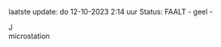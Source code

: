 laatste update: 
do 12-10-2023  2:14   uur 
Status: FAALT - geel - 
<div class="service R">J</div><div class="service Y">microstation</div>